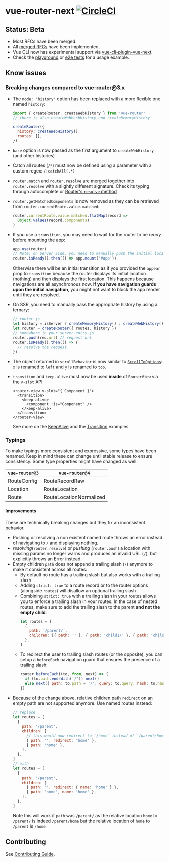 # vue-router-next [![CircleCI](https://circleci.com/gh/vuejs/vue-router-next.svg?style=svg)](https://circleci.com/gh/vuejs/vue-router-next)

## Status: Beta

- Most RFCs have been merged.
- All [merged RFCs](https://github.com/vuejs/rfcs/pulls?q=is%3Apr+is%3Amerged+label%3A3.x+label%3Arouter) have been implemented.
- Vue CLI now has experimental support via [vue-cli-plugin-vue-next](https://github.com/vuejs/vue-cli-plugin-vue-next).
- Check the [playground](https://github.com/vuejs/vue-router-next/tree/master/playground) or [e2e tests](https://github.com/vuejs/vue-router-next/tree/master/e2e/modal) for a usage example.

## Know issues

### Breaking changes compared to vue-router@3.x

- The `mode: 'history'` option has been replaced with a more flexible one named `history`:

  ```js
  import { createRouter, createWebHistory } from 'vue-router'
  // there is also createWebHashHistory and createMemoryHistory

  createRouter({
    history: createWebHistory(),
    routes: [],
  })
  ```

- `base` option is now passed as the first argument to `createWebHistory` (and other histories)
- Catch all routes (`/*`) must now be defined using a parameter with a custom regex: `/:catchAll(.*)`
- `router.match` and `router.resolve` are merged together into `router.resolve` with a slightly different signature. Check its typing through autocomplete or [Router's `resolve` method](https://github.com/vuejs/vue-router-next/blob/master/src/router.ts)
- `router.getMatchedComponents` is now removed as they can be retrieved from `router.currentRoute.value.matched`:
  ```js
  router.currentRoute.value.matched.flatMap(record =>
    Object.values(record.components)
  )
  ```
- If you use a `transition`, you may need to wait for the router to be _ready_ before mounting the app:
  ```js
  app.use(router)
  // Note: on Server Side, you need to manually push the initial location
  router.isReady().then(() => app.mount('#app'))
  ```
  Otherwise there will be an initial transition as if you provided the `appear` prop to `transition` because the router displays its initial location (nothing) and then displays the first location. This happens because navigations are all asynchronous now. **If you have navigation guards upon the initial navigation**, you might not want to block the app render until they are resolved.
- On SSR, you need to manually pass the appropriate history by using a ternary:
  ```js
  // router.js
  let history = isServer ? createMemoryHistory() : createWebHistory()
  let router = createRouter({ routes, history })
  // somewhere in your server-entry.js
  router.push(req.url) // request url
  router.isReady().then(() => {
    // resolve the request
  })
  ```
- The object returned in `scrollBehavior` is now similar to [`ScrollToOptions`](https://developer.mozilla.org/en-US/docs/Web/API/ScrollToOptions): `x` is renamed to `left` and `y` is renamed to `top`.
- `transition` and `keep-alive` must now be used **inside** of `RouterView` via the `v-slot` API:
  ```vue
  <router-view v-slot="{ Component }">
    <transition>
      <keep-alive>
        <component :is="Component" />
      </keep-alive>
    </transition>
  </router-view>
  ```
  See more on the [KeepAlive](https://github.com/vuejs/vue-router-next/blob/master/e2e/keep-alive/index.ts) and the [Transition](https://github.com/vuejs/vue-router-next/blob/master/e2e/transitions/index.ts) examples.

### Typings

To make typings more consistent and expressive, some types have been renamed. Keep in mind these can change until stable release to ensure consistency. Some type properties might have changed as well.

| `vue-router@3` | `vue-router@4`          |
| -------------- | ----------------------- |
| RouteConfig    | RouteRecordRaw          |
| Location       | RouteLocation           |
| Route          | RouteLocationNormalized |

#### Improvements

These are technically breaking changes but they fix an inconsistent behavior.

- Pushing or resolving a non existent named route throws an error instead of navigating to `/` and displaying nothing.
- _resolving_(`router.resolve`) or _pushing_ (`router.push`) a location with missing params no longer warns and produces an invalid URL (`/`), but explicitly throws an Error instead.
- Empty children `path` does not append a trailing slash (`/`) anymore to make it consistent across all routes:
  - By default no route has a trailing slash but also works with a trailing slash
  - Adding `strict: true` to a route record or to the router options (alongside `routes`) will disallow an optional trailing slash
  - Combining `strict: true` with a trailing slash in your routes allows you to enforce a trailing slash in your routes. In the case of nested routes, make sure to add the trailing slash to the parent **and not the empty child**:
    ```js
    let routes = [
      {
        path: '/parent/',
        children: [{ path: '' }, { path: 'child1/' }, { path: 'child2/' }],
      },
    ]
    ```
  - To redirect the user to trailing slash routes (or the opposite), you can setup a `beforeEach` navigation guard that ensures the presence of a trailing slash:
    ```js
    router.beforeEach((to, from, next) => {
      if (to.path.endsWith('/')) next()
      else next({ path: to.path + '/', query: to.query, hash: to.hash })
    })
    ```
- Because of the change above, relative children path `redirect` on an empty path are not supported anymore. Use named routes instead:
  ```js
  // replace
  let routes = [
    {
      path: '/parent',
      children: [
        // this would now redirect to `/home` instead of `/parent/home`
        { path: '', redirect: 'home' },
        { path: 'home' },
      ],
    },
  ]
  // with
  let routes = [
    {
      path: '/parent',
      children: [
        { path: '', redirect: { name: 'home' } },
        { path: 'home', name: 'home' },
      ],
    },
  ]
  ```
  Note this will work if `path` was `/parent/` as the relative location `home` to `/parent/` is indeed `/parent/home` but the relative location of `home` to `/parent` is `/home`

## Contributing

See [Contributing Guide](https://github.com/vuejs/vue-router-next/blob/master/.github/contributing.md).
